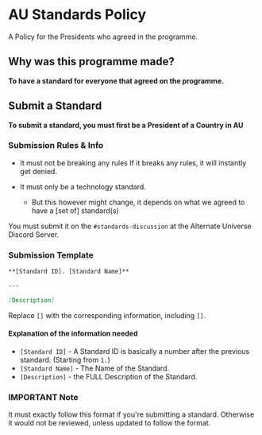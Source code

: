 # AU Standards Policy

A Policy for the Presidents who agreed in the programme.

## Why was this programme made?

**To have a standard for everyone that agreed on the programme.**

## Submit a Standard

**To submit a standard, you must first be a President of a Country in AU**

### Submission Rules & Info

- It must not be breaking any rules
  If it breaks any rules, it will instantly get denied.

- It must only be a technology standard.
  - But this however might change,
    it depends on what we agreed to have a [set of] standard(s)

You must submit it on the `#standards-discussion` at the Alternate Universe Discord Server.

### Submission Template

```md
**[Standard ID]. [Standard Name]**

---

[Description]
```

Replace `[]` with the corresponding information, including `[]`.

#### Explanation of the information needed
- `[Standard ID]` - A Standard ID is basically a number after the previous standard. (Starting from `1.`)
- `[Standard Name]` - The Name of the Standard.
- `[Description]` - the FULL Description of the Standard.

### IMPORTANT Note
It must exactly follow this format if you're submitting a standard.
Otherwise it would not be reviewed, unless updated to follow the format.
